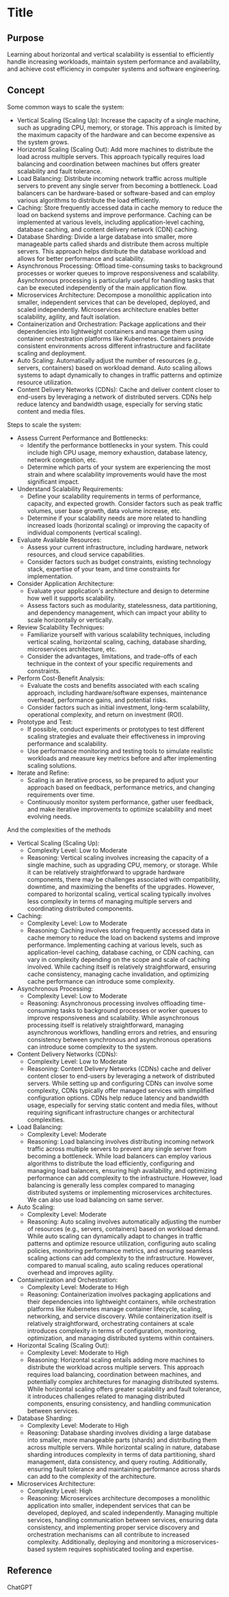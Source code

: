 # Title

## Purpose

Learning about horizontal and vertical scalability is essential to efficiently handle increasing workloads, maintain system performance and availability, and achieve cost efficiency in computer systems and software engineering.

## Concept

Some common ways to scale the system:

* Vertical Scaling (Scaling Up): Increase the capacity of a single machine, such as upgrading CPU, memory, or storage. This approach is limited by the maximum capacity of the hardware and can become expensive as the system grows.
* Horizontal Scaling (Scaling Out): Add more machines to distribute the load across multiple servers. This approach typically requires load balancing and coordination between machines but offers greater scalability and fault tolerance.
* Load Balancing: Distribute incoming network traffic across multiple servers to prevent any single server from becoming a bottleneck. Load balancers can be hardware-based or software-based and can employ various algorithms to distribute the load efficiently.
* Caching: Store frequently accessed data in cache memory to reduce the load on backend systems and improve performance. Caching can be implemented at various levels, including application-level caching, database caching, and content delivery network (CDN) caching.
* Database Sharding: Divide a large database into smaller, more manageable parts called shards and distribute them across multiple servers. This approach helps distribute the database workload and allows for better performance and scalability.
* Asynchronous Processing: Offload time-consuming tasks to background processes or worker queues to improve responsiveness and scalability. Asynchronous processing is particularly useful for handling tasks that can be executed independently of the main application flow.
* Microservices Architecture: Decompose a monolithic application into smaller, independent services that can be developed, deployed, and scaled independently. Microservices architecture enables better scalability, agility, and fault isolation.
* Containerization and Orchestration: Package applications and their dependencies into lightweight containers and manage them using container orchestration platforms like Kubernetes. Containers provide consistent environments across different infrastructure and facilitate scaling and deployment.
* Auto Scaling: Automatically adjust the number of resources (e.g., servers, containers) based on workload demand. Auto scaling allows systems to adapt dynamically to changes in traffic patterns and optimize resource utilization.
* Content Delivery Networks (CDNs): Cache and deliver content closer to end-users by leveraging a network of distributed servers. CDNs help reduce latency and bandwidth usage, especially for serving static content and media files.

Steps to scale the system:

* Assess Current Performance and Bottlenecks:
  * Identify the performance bottlenecks in your system. This could include high CPU usage, memory exhaustion, database latency, network congestion, etc.
  * Determine which parts of your system are experiencing the most strain and where scalability improvements would have the most significant impact.
* Understand Scalability Requirements:
  * Define your scalability requirements in terms of performance, capacity, and expected growth. Consider factors such as peak traffic volumes, user base growth, data volume increase, etc.
  * Determine if your scalability needs are more related to handling increased loads (horizontal scaling) or improving the capacity of individual components (vertical scaling).
* Evaluate Available Resources:
  * Assess your current infrastructure, including hardware, network resources, and cloud service capabilities.
  * Consider factors such as budget constraints, existing technology stack, expertise of your team, and time constraints for implementation.
* Consider Application Architecture:
  * Evaluate your application's architecture and design to determine how well it supports scalability.
  * Assess factors such as modularity, statelessness, data partitioning, and dependency management, which can impact your ability to scale horizontally or vertically.
* Review Scalability Techniques:
  * Familiarize yourself with various scalability techniques, including vertical scaling, horizontal scaling, caching, database sharding, microservices architecture, etc.
  * Consider the advantages, limitations, and trade-offs of each technique in the context of your specific requirements and constraints.
* Perform Cost-Benefit Analysis:
  * Evaluate the costs and benefits associated with each scaling approach, including hardware/software expenses, maintenance overhead, performance gains, and potential risks.
  * Consider factors such as initial investment, long-term scalability, operational complexity, and return on investment (ROI).
* Prototype and Test:
  * If possible, conduct experiments or prototypes to test different scaling strategies and evaluate their effectiveness in improving performance and scalability.
  * Use performance monitoring and testing tools to simulate realistic workloads and measure key metrics before and after implementing scaling solutions.
* Iterate and Refine:
  * Scaling is an iterative process, so be prepared to adjust your approach based on feedback, performance metrics, and changing requirements over time.
  * Continuously monitor system performance, gather user feedback, and make iterative improvements to optimize scalability and meet evolving needs.

And the complexities of the methods

* Vertical Scaling (Scaling Up):
  * Complexity Level: Low to Moderate
  * Reasoning: Vertical scaling involves increasing the capacity of a single machine, such as upgrading CPU, memory, or storage. While it can be relatively straightforward to upgrade hardware components, there may be challenges associated with compatibility, downtime, and maximizing the benefits of the upgrades. However, compared to horizontal scaling, vertical scaling typically involves less complexity in terms of managing multiple servers and coordinating distributed components.
* Caching:
  * Complexity Level: Low to Moderate
  * Reasoning: Caching involves storing frequently accessed data in cache memory to reduce the load on backend systems and improve performance. Implementing caching at various levels, such as application-level caching, database caching, or CDN caching, can vary in complexity depending on the scope and scale of caching involved. While caching itself is relatively straightforward, ensuring cache consistency, managing cache invalidation, and optimizing cache performance can introduce some complexity.
* Asynchronous Processing:
  * Complexity Level: Low to Moderate
  * Reasoning: Asynchronous processing involves offloading time-consuming tasks to background processes or worker queues to improve responsiveness and scalability. While asynchronous processing itself is relatively straightforward, managing asynchronous workflows, handling errors and retries, and ensuring consistency between synchronous and asynchronous operations can introduce some complexity to the system.
* Content Delivery Networks (CDNs):
  * Complexity Level: Low to Moderate
  * Reasoning: Content Delivery Networks (CDNs) cache and deliver content closer to end-users by leveraging a network of distributed servers. While setting up and configuring CDNs can involve some complexity, CDNs typically offer managed services with simplified configuration options. CDNs help reduce latency and bandwidth usage, especially for serving static content and media files, without requiring significant infrastructure changes or architectural complexities.
* Load Balancing:
  * Complexity Level: Moderate
  * Reasoning: Load balancing involves distributing incoming network traffic across multiple servers to prevent any single server from becoming a bottleneck. While load balancers can employ various algorithms to distribute the load efficiently, configuring and managing load balancers, ensuring high availability, and optimizing performance can add complexity to the infrastructure. However, load balancing is generally less complex compared to managing distributed systems or implementing microservices architectures. We can also use load balancing on same server.
* Auto Scaling:
  * Complexity Level: Moderate
  * Reasoning: Auto scaling involves automatically adjusting the number of resources (e.g., servers, containers) based on workload demand. While auto scaling can dynamically adapt to changes in traffic patterns and optimize resource utilization, configuring auto scaling policies, monitoring performance metrics, and ensuring seamless scaling actions can add complexity to the infrastructure. However, compared to manual scaling, auto scaling reduces operational overhead and improves agility.
* Containerization and Orchestration:
  * Complexity Level: Moderate to High
  * Reasoning: Containerization involves packaging applications and their dependencies into lightweight containers, while orchestration platforms like Kubernetes manage container lifecycle, scaling, networking, and service discovery. While containerization itself is relatively straightforward, orchestrating containers at scale introduces complexity in terms of configuration, monitoring, optimization, and managing distributed systems within containers.
* Horizontal Scaling (Scaling Out):
  * Complexity Level: Moderate to High
  * Reasoning: Horizontal scaling entails adding more machines to distribute the workload across multiple servers. This approach requires load balancing, coordination between machines, and potentially complex architectures for managing distributed systems. While horizontal scaling offers greater scalability and fault tolerance, it introduces challenges related to managing distributed components, ensuring consistency, and handling communication between services.
* Database Sharding:
  * Complexity Level: Moderate to High
  * Reasoning: Database sharding involves dividing a large database into smaller, more manageable parts (shards) and distributing them across multiple servers. While horizontal scaling in nature, database sharding introduces complexity in terms of data partitioning, shard management, data consistency, and query routing. Additionally, ensuring fault tolerance and maintaining performance across shards can add to the complexity of the architecture.
* Microservices Architecture:
  * Complexity Level: High
  * Reasoning: Microservices architecture decomposes a monolithic application into smaller, independent services that can be developed, deployed, and scaled independently. Managing multiple services, handling communication between services, ensuring data consistency, and implementing proper service discovery and orchestration mechanisms can all contribute to increased complexity. Additionally, deploying and monitoring a microservices-based system requires sophisticated tooling and expertise.

## Reference

ChatGPT
